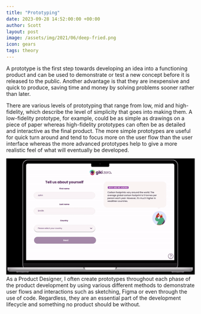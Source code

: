 ```yaml
---
title: "Prototyping"
date: 2023-09-28 14:52:00:00 +00:00
author: Scott
layout: post
image: /assets/img/2021/06/deep-fried.png
icon: gears
tags: theory
---
```


A prototype is the first step towards developing an idea into a functioning product and can be used to demonstrate or test a new concept before it is released to the public. Another advantage is that they are inexpensive and quick to produce, saving time and money by solving problems sooner rather than later.

There are various levels of prototyping that range from low, mid and high-fidelity, which describe the level of simplicity that goes into making them. A low-fidelity prototype, for example, could be as simple as drawings on a piece of paper whereas high-fidelity prototypes can often be as detailed and interactive as the final product. The more simple prototypes are useful for quick turn around and tend to focus more on the user flow than the user interface whereas the more advanced prototypes help to give a more realistic feel of what will eventually be developed. 
<div class="gifblock">
    <img src="/assets/img/prototype.gif" class="gif"/>
</div>
As a Product Designer, I often create prototypes throughout each phase of the product development by using various different methods to demonstrate user flows and interactions such as sketching, Figma or even through the use of code. Regardless, they are an essential part of the development lifecycle and something no product should be without. 

